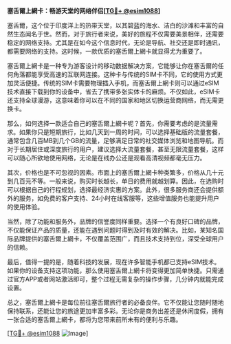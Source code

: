 **塞舌爾上網卡：畅游天堂的网络伴侣[[TG💪+ @esim1088](https://t.me/s/esim1088)]**

塞舌爾，这个位于印度洋上的热带天堂，以其碧蓝的海水、洁白的沙滩和丰富的自然生态闻名于世。然而，对于旅行者来说，美好的旅程不仅需要美景相伴，还需要稳定的网络支持。尤其是在如今这个信息时代，无论是导航、社交还是即时通讯，都需要网络的支持。这时候，一款优质的塞舌爾上網卡就显得尤为重要了。

塞舌爾上網卡是一种专为游客设计的移动数据解决方案，它能够让你在塞舌爾的任何角落都能享受高速的互联网连接。这种卡与传统的SIM卡不同，它的使用方式更加灵活便捷。传统的SIM卡需要物理插入手机，而塞舌爾上網卡则可以通过eSIM技术直接下载到你的设备中，省去了携带多张实体卡的麻烦。不仅如此，eSIM卡还支持全球漫游，这意味着你可以在不同的国家和地区切换运营商网络，而无需更换卡。

那么，如何选择一款适合自己的塞舌爾上網卡呢？首先，你需要考虑的是流量需求。如果你只是短期旅行，比如几天到一周的时间，可以选择基础版的流量套餐，通常包含几百MB到几个GB的流量，足够满足日常的社交媒体浏览和地图导航。而对于长期居住或深度旅行的用户，建议选择大流量套餐，甚至无限流量套餐，这样可以随心所欲地使用网络，无论是在线办公还是观看高清视频都毫无压力。

其次，价格也是不可忽视的因素。市面上的塞舌爾上網卡种类繁多，价格从几十元到几百元不等。一般来说，购买时长越长，单日的费用就越划算。因此，在选购时可以根据自己的行程规划，选择最经济实惠的方案。此外，很多服务商还会提供额外的服务，如免费的客户支持、24小时在线客服等，这些增值服务也能提升用户的使用体验。

当然，除了功能和服务外，品牌的信誉度同样重要。选择一个有良好口碑的品牌，不仅能保证产品的质量，还能在遇到问题时得到及时有效的解决。比如，某知名国际品牌提供的塞舌爾上網卡，不仅覆盖范围广，而且技术支持到位，深受全球用户的信赖。

最后，值得一提的是，随着科技的发展，现在许多智能手机都已支持eSIM技术。如果你的设备支持这项功能，那么使用塞舌爾上網卡将变得更加简单快捷。只需通过官方APP或者网站激活即可，整个过程无需复杂的操作步骤，几分钟内就能完成设置。

总之，塞舌爾上網卡是每位前往塞舌爾旅行者的必备良伴。它不仅能让您随时随地保持联系，还能让您的旅途更加丰富多彩。无论你是商务出差还是休闲度假，拥有一张合适的塞舌爾上網卡，都将为您带来前所未有的便利与乐趣。

[[TG💪+ @esim1088](https://t.me/s/esim1088) ![Image](https://i.postimg.cc/4NQfJmqS/Snipaste-2025-05-13-00-14-12.png)]